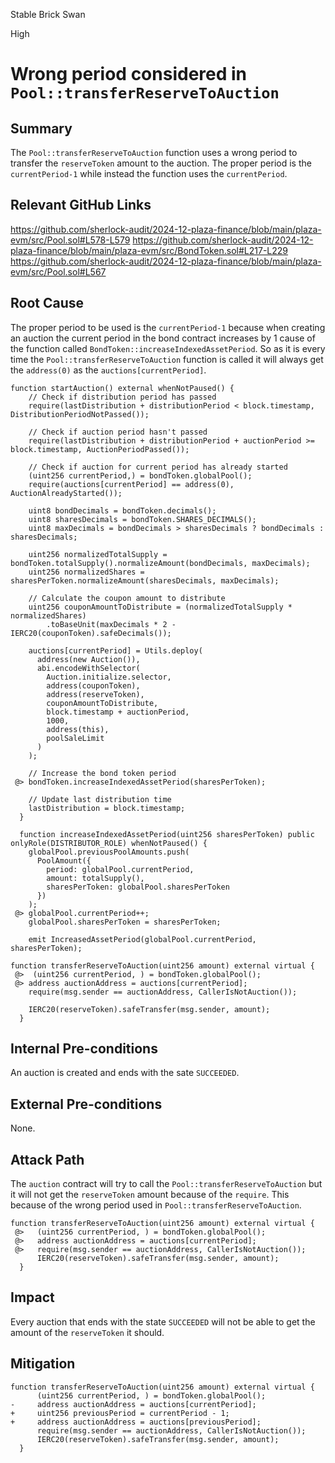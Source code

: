 Stable Brick Swan

High

# Wrong period considered in `Pool::transferReserveToAuction`

## Summary
The `Pool::transferReserveToAuction` function uses a wrong period to transfer the `reserveToken` amount  to the auction. The proper period is the `currentPeriod-1` while instead the function uses the `currentPeriod`. 

## Relevant GitHub Links 
https://github.com/sherlock-audit/2024-12-plaza-finance/blob/main/plaza-evm/src/Pool.sol#L578-L579
https://github.com/sherlock-audit/2024-12-plaza-finance/blob/main/plaza-evm/src/BondToken.sol#L217-L229
https://github.com/sherlock-audit/2024-12-plaza-finance/blob/main/plaza-evm/src/Pool.sol#L567

## Root Cause
The proper period to be used is the `currentPeriod-1` because when creating an auction the current period in the bond contract increases by 1 cause of the function called `BondToken::increaseIndexedAssetPeriod`. So as it is every time the `Pool::transferReserveToAuction` function is called it will always get the `address(0)` as the `auctions[currentPeriod]`. 

```solidity
function startAuction() external whenNotPaused() {
    // Check if distribution period has passed
    require(lastDistribution + distributionPeriod < block.timestamp, DistributionPeriodNotPassed());

    // Check if auction period hasn't passed
    require(lastDistribution + distributionPeriod + auctionPeriod >= block.timestamp, AuctionPeriodPassed());

    // Check if auction for current period has already started
    (uint256 currentPeriod,) = bondToken.globalPool();
    require(auctions[currentPeriod] == address(0), AuctionAlreadyStarted());

    uint8 bondDecimals = bondToken.decimals();
    uint8 sharesDecimals = bondToken.SHARES_DECIMALS();
    uint8 maxDecimals = bondDecimals > sharesDecimals ? bondDecimals : sharesDecimals;

    uint256 normalizedTotalSupply = bondToken.totalSupply().normalizeAmount(bondDecimals, maxDecimals);
    uint256 normalizedShares = sharesPerToken.normalizeAmount(sharesDecimals, maxDecimals);

    // Calculate the coupon amount to distribute
    uint256 couponAmountToDistribute = (normalizedTotalSupply * normalizedShares)
        .toBaseUnit(maxDecimals * 2 - IERC20(couponToken).safeDecimals());

    auctions[currentPeriod] = Utils.deploy(
      address(new Auction()),
      abi.encodeWithSelector(
        Auction.initialize.selector,
        address(couponToken),
        address(reserveToken),
        couponAmountToDistribute,
        block.timestamp + auctionPeriod,
        1000,
        address(this),
        poolSaleLimit
      )
    );

    // Increase the bond token period
 @> bondToken.increaseIndexedAssetPeriod(sharesPerToken);

    // Update last distribution time
    lastDistribution = block.timestamp;
  }
```
```solidity
  function increaseIndexedAssetPeriod(uint256 sharesPerToken) public onlyRole(DISTRIBUTOR_ROLE) whenNotPaused() {
    globalPool.previousPoolAmounts.push(
      PoolAmount({
        period: globalPool.currentPeriod,
        amount: totalSupply(),
        sharesPerToken: globalPool.sharesPerToken
      })
    );
 @> globalPool.currentPeriod++;
    globalPool.sharesPerToken = sharesPerToken;

    emit IncreasedAssetPeriod(globalPool.currentPeriod, sharesPerToken);
```
```solidity
function transferReserveToAuction(uint256 amount) external virtual {
 @>  (uint256 currentPeriod, ) = bondToken.globalPool();
 @> address auctionAddress = auctions[currentPeriod];
    require(msg.sender == auctionAddress, CallerIsNotAuction());
    
    IERC20(reserveToken).safeTransfer(msg.sender, amount);
  }
```

## Internal Pre-conditions
An auction is created and ends with the sate `SUCCEEDED`.

## External Pre-conditions
None.

## Attack Path
The `auction` contract will try to call the `Pool::transferReserveToAuction` but it will not get the `reserveToken` amount because of the `require`. This because of the wrong period used in `Pool::transferReserveToAuction`. 

```solidity
function transferReserveToAuction(uint256 amount) external virtual {
 @>   (uint256 currentPeriod, ) = bondToken.globalPool();
 @>   address auctionAddress = auctions[currentPeriod];
 @>   require(msg.sender == auctionAddress, CallerIsNotAuction());  
      IERC20(reserveToken).safeTransfer(msg.sender, amount);
  }
```

## Impact
Every auction that ends with the state `SUCCEEDED` will not be able to get the amount of the `reserveToken` it should.


## Mitigation

```solidity
function transferReserveToAuction(uint256 amount) external virtual {
      (uint256 currentPeriod, ) = bondToken.globalPool();
-     address auctionAddress = auctions[currentPeriod];
+     uint256 previousPeriod = currentPeriod - 1;
+     address auctionAddress = auctions[previousPeriod];
      require(msg.sender == auctionAddress, CallerIsNotAuction());  
      IERC20(reserveToken).safeTransfer(msg.sender, amount);
  }
```